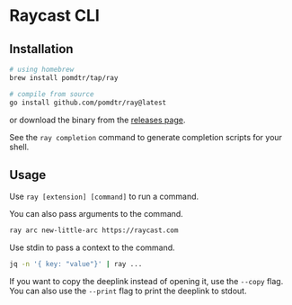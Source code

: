 # Raycast CLI

## Installation

```sh
# using homebrew
brew install pomdtr/tap/ray

# compile from source
go install github.com/pomdtr/ray@latest
```

or download the binary from the [releases page](https://github.com/pomdtr/ray/releases).

See the `ray completion` command to generate completion scripts for your shell.

## Usage

Use `ray [extension] [command]` to run a command.

You can also pass arguments to the command.

```sh
ray arc new-little-arc https://raycast.com
```

Use stdin to pass a context to the command.

```sh
jq -n '{ key: "value"}' | ray ...
```

If you want to copy the deeplink instead of opening it, use the `--copy` flag.
You can also use the `--print` flag to print the deeplink to stdout.
